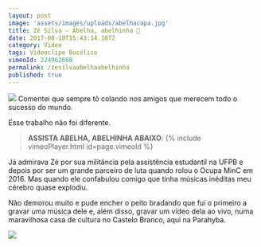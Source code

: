 ```yaml
---
layout: post
image: 'assets/images/uploads/abelhacapa.jpg'
title: Zé Silva — Abelha, abelhinha 🐝
date: 2017-08-10T15:43:14.107Z
category: Video
tags: Videoclipe Bucólico
vimeoId: 224962688
permalink: /zesilvaabelhaabelhinha
published: true
---
```

![](assets/images/uploads/abelhaabelhinha02.jpg)
Comentei que sempre tô colando nos amigos que merecem todo o sucesso do mundo.

Esse trabalho não foi diferente.

> **ASSISTA ABELHA, ABELHINHA ABAIXO**:
{% include vimeoPlayer.html id=page.vimeoId %}

Já admirava Zé por sua militância pela assistência estudantil na UFPB e depois por ser um grande parceiro de luta quando rolou o Ocupa MinC em 2016. Mas quando ele confabulou comigo que tinha músicas inéditas meu cérebro quase explodiu.

Não demorou muito e pude encher o peito bradando que fui o primeiro a gravar uma música dele e, além disso, gravar um vídeo dela ao vivo, numa maravilhosa casa de cultura no Castelo Branco, aqui na Parahyba.

![](assets/images/uploads/abelhaabelhinha01.jpg)